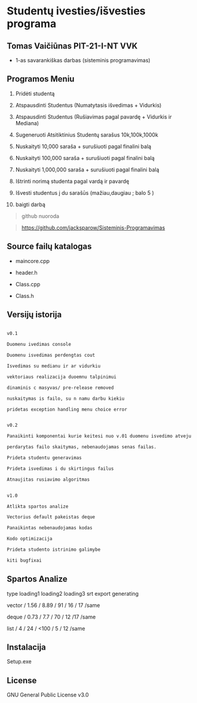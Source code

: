 # Studentų ivesties/išvesties programa

## Tomas Vaičiūnas PIT-21-I-NT VVK







- 1-as savarankiškas darbas (sisteminis programavimas)



## Programos Meniu



1. Pridėti studentą

2. Atspausdinti Studentus (Numatytasis išvedimas + Vidurkis)

3. Atspausdinti Studentus (Rušiavimas pagal pavardę + Vidurkis ir Mediana)

4. Sugeneruoti Atsitiktinius Studentų sarašus 10k,100k,1000k

5. Nuskaityti 10,000 saraša + surušiuoti pagal finalini balą

6. Nuskaityti 100,000 saraša + surušiuoti pagal finalini balą

7. Nuskaityti 1,000,000 saraša + surušiuoti pagal finalini balą

8. Ištrinti norimą studenta pagal vardą ir pavardę

9. Išvesti studentus į du sarašūs (mažiau,daugiau ; balo 5 )

10. baigti darbą





> github nuoroda

>  https://github.com/jacksparow/Sisteminis-Programavimas



## Source failų katalogas

- maincore.cpp

- header.h

- Class.cpp

- Class.h



## Versijų istorija

```sh

v0.1

Duomenu ivedimas console

Duomenu isvedimas perdengtas cout

Isvedimas su medianu ir ar vidurkiu

vektoriaus realizacija duoemnu talpinimui

dinaminis c masyvas/ pre-release removed

nuskaitymas is failo, su n namu darbu kiekiu

pridetas exception handling menu choice error

```

```sh

v0.2

Panaikinti komponentai kurie keitesi nuo v.01 duomenu isvedimo atveju

perdarytas failo skaitymas, nebenaudojamas senas failas.

Prideta studentu generavimas 

Prideta isvedimas i du skirtingus failus

Atnaujitas rusiavimo algoritmas

```

```sh

v1.0

Atlikta spartos analize

Vectorius default pakeistas deque

Panaikintas nebenaudojamas kodas

Kodo optimizacija

Prideta studento istrinimo galimybe

kiti bugfixai

```

## Spartos Analize

type    loading1    loading2    loading3    srt     export  generating

vector  /  1.56     /  8.89      /  91  /     16    /     17    /same

deque   /    0.73    /    7.7     /    70    /   12         /17    /same 

list    /   4   /    24     /   <100    /   5 /     12 /same                       



## Instalacija



Setup.exe 



## License

GNU General Public License v3.0

